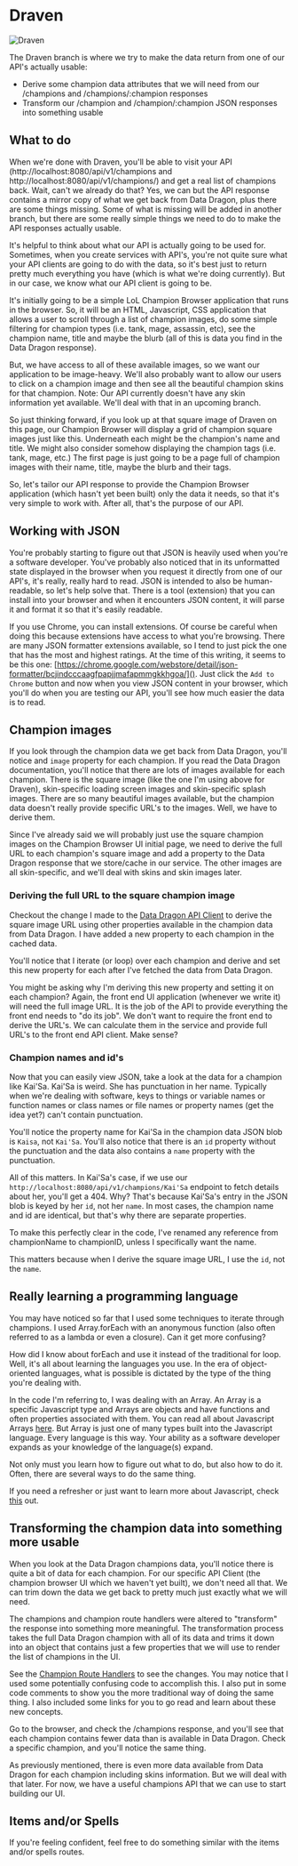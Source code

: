 # Draven
![Draven](http://ddragon.leagueoflegends.com/cdn/12.5.1/img/champion/Draven.png)

The Draven branch is where we try to make the data return from one of our API's actually usable:

* Derive some champion data attributes that we will need from our /champions and /champions/:champion responses
* Transform our /champion and /champion/:champion JSON responses into something usable

## What to do
When we're done with Draven, you'll be able to visit your API (http://localhost:8080/api/v1/champions and
http://localhost:8080/api/v1/champions/<champion>)
and get a real list of champions back. Wait, can't we already do that? Yes, we can but the API
response contains a mirror copy of what we get back from Data Dragon, plus there are some things
missing. Some of what is missing will be added in another branch, but there are some really
simple things we need to do to make the API responses actually usable.

It's helpful to think about what our API is actually going to be used for. Sometimes, when
you create services with API's, you're not quite sure what your API clients are going to do
with the data, so it's best just to return pretty much everything you have (which is what we're
doing currently). But in our case, we know what our API client is going to be.

It's initially going to be a simple LoL Champion Browser application that runs in the browser. So, it will
be an HTML, Javascript, CSS application that allows a user to scroll through a list of
champion images, do some simple filtering for champion types (i.e. tank, mage, assassin, etc),
see the champion name, title and maybe the blurb (all of this is data you find in the Data Dragon response).

But, we have access to all of these available images, so we want our application to be image-heavy.
We'll also probably want to allow our users to click on a champion image and then see all
the beautiful champion skins for that champion. Note: Our API currently doesn't have any
skin information yet available. We'll deal with that in an upcoming branch.

So just thinking forward, if you look up at that square image of Draven on this page, our
Champion Browser will display a grid of champion square images just like this. Underneath
each might be the champion's name and title. We might also consider somehow displaying the
champion tags (i.e. tank, mage, etc.) The first page is just going to be a page full of
champion images with their name, title, maybe the blurb and their tags.

So, let's tailor our API response to provide the Champion Browser application (which hasn't yet been built)
only the data it needs, so that it's very simple to work with. After all, that's the purpose
of our API.

## Working with JSON
You're probably starting to figure out that JSON is heavily used when you're a software
developer. You've probably also noticed that in its unformatted state displayed in the browser
when you request it directly from one of our API's, it's really, really hard to read. JSON
is intended to also be human-readable, so let's help solve that. There is a tool (extension)
that you can install into your browser and when it encounters JSON content, it will parse it
and format it so that it's easily readable.

If you use Chrome, you can install extensions. Of course be careful when doing this because
extensions have access to what you're browsing. There are many JSON formatter extensions available,
so I tend to just pick the one that has the most and highest ratings. At the time of this
writing, it seems to be this one: [https://chrome.google.com/webstore/detail/json-formatter/bcjindcccaagfpapjjmafapmmgkkhgoa/]().
Just click the ```Add to Chrome``` button and now when you view JSON content in your browser,
which you'll do when you are testing our API, you'll see how much easier the data is to read.

## Champion images
If you look through the champion data we get back from Data Dragon, you'll notice and ```image```
property for each champion. If you read the Data Dragon documentation, you'll notice that there
are lots of images available for each champion. There is the square image (like the one I'm  using above
for Draven), skin-specific loading screen images and skin-specific splash images. There are so many beautiful
images available, but the champion data doesn't really provide specific URL's to the images. Well,
we have to derive them.

Since I've already said we will probably just use the square champion images on the Champion
Browser UI initial page, we need to derive the full URL to each champion's square image and
add a property to the Data Dragon response that we store/cache in our service. The other images
are all skin-specific, and we'll deal with skins and skin images later.

### Deriving the full URL to the square champion image
Checkout the change I made to the [Data Dragon API Client](/src/api_clients/dataDragon.js)
to derive the square image URL using other properties available in the champion data from
Data Dragon.  I have added a new property to each champion in the cached data.

You'll notice that I iterate (or loop) over each champion and derive and set this new
property for each after I've fetched the data from Data Dragon.

You might be asking why I'm deriving this new property and setting it on each champion?
Again, the front end UI application (whenever we write it) will need the full image URL.
It is the job of the API to provide everything the front end needs to "do its job". We
don't want to require the front end to derive the URL's. We can calculate them in the
service and provide full URL's to the front end API client. Make sense?

### Champion names and id's
Now that you can easily view JSON, take a look at the data for a champion like Kai'Sa. Kai'Sa
is weird. She has punctuation in her name. Typically when we're dealing with software, keys
to things or variable names or function names or class names or file names or property names
(get the idea yet?) can't contain punctuation.

You'll notice the property name for Kai'Sa in the champion data JSON blob is ```Kaisa```, not
```Kai'Sa```. You'll also notice that there is an ```id``` property without the punctuation and
the data also contains a ```name``` property with the punctuation.

All of this matters. In Kai'Sa's case, if we use our ```http://localhost:8080/api/v1/champions/Kai'Sa```
endpoint to fetch details about her, you'll get a 404. Why? That's because Kai'Sa's entry in
the JSON blob is keyed by her ```id```, not her ```name```. In most cases, the champion name and id
are identical, but that's why there are separate properties.

To make this perfectly clear in the code, I've renamed any reference from championName to
championID, unless I specifically want the name.

This matters because when I derive the square image URL, I use the ```id```, not the ```name```.

## Really learning a programming language
You may have noticed so far that I used some techniques to iterate through champions. I
used Array.forEach with an anonymous function (also often referred to as a lambda or even
a closure). Can it get more confusing?

How did I know about forEach and use it instead of the traditional for loop. Well, it's all
about learning the languages you use. In the era of object-oriented languages, what is possible
is dictated by the type of the thing you're dealing with.

In the code I'm referring to, I was dealing with an Array. An Array is a specific Javascript
type and Arrays are objects and have functions and often properties associated with them. You
can read all about Javascript Arrays [here](https://developer.mozilla.org/en-US/docs/Web/JavaScript/Reference/Global_Objects/Array).
But Array is just one of many types built into the Javascript language. Every language is this way.
Your ability as a software developer expands as your knowledge of the language(s) expand.

Not only must you learn how to figure out what to do, but also how to do it. Often, there
are several ways to do the same thing.

If you need a refresher or just want to learn more about Javascript, check [this](https://developer.mozilla.org/en-US/docs/Web/JavaScript)
out.

## Transforming the champion data into something more usable
When you look at the Data Dragon champions data, you'll notice there is quite a bit of data
for each champion. For our specific API Client (the champion browser UI which we haven't yet built),
we don't need all that. We can trim down the data we get back to pretty much just exactly
what we will need.

The champions and champion route handlers were altered to "transform" the response into
something more meaningful. The transformation process takes the full Data Dragon champion
with all of its data and trims it down into an object that contains just a few properties
that we will use to render the list of champions in the UI.

See the [Champion Route Handlers](/src/routes/v1/champions/championsRoutes.js) to see
the changes. You may notice that I used some potentially confusing code to accomplish this.
I also put in some code comments to show you the more traditional way of doing the same thing.
I also included some links for you to go read and learn about these new concepts.

Go to the browser, and check the /champions response, and you'll see that each champion
contains fewer data than is available in Data Dragon. Check a specific champion, and
you'll notice the same thing.

As previously mentioned, there is even more data available from Data Dragon for each champion
including skins information. But we will deal with that later. For now, we have a useful
champions API that we can use to start building our UI.

## Items and/or Spells
If you're feeling confident, feel free to do something similar with the items and/or spells
routes.

